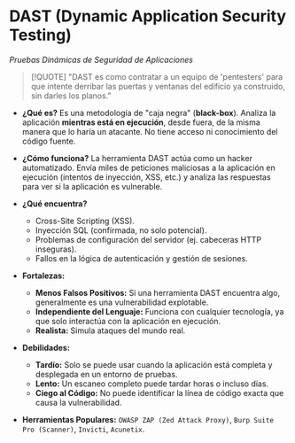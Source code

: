 # DAST (Dynamic Application Security Testing)
*Pruebas Dinámicas de Seguridad de Aplicaciones*

> [!QUOTE] "DAST es como contratar a un equipo de 'pentesters' para que intente derribar las puertas y ventanas del edificio ya construido, sin darles los planos."

-   **¿Qué es?** Es una metodología de "caja negra" (**black-box**). Analiza la aplicación **mientras está en ejecución**, desde fuera, de la misma manera que lo haría un atacante. No tiene acceso ni conocimiento del código fuente.

-   **¿Cómo funciona?** La herramienta DAST actúa como un hacker automatizado. Envía miles de peticiones maliciosas a la aplicación en ejecución (intentos de inyección, XSS, etc.) y analiza las respuestas para ver si la aplicación es vulnerable.

-   **¿Qué encuentra?**
    -   Cross-Site Scripting (XSS).
    -   Inyección SQL (confirmada, no solo potencial).
    -   Problemas de configuración del servidor (ej. cabeceras HTTP inseguras).
    -   Fallos en la lógica de autenticación y gestión de sesiones.

-   **Fortalezas:**
    -   **Menos Falsos Positivos:** Si una herramienta DAST encuentra algo, generalmente es una vulnerabilidad explotable.
    -   **Independiente del Lenguaje:** Funciona con cualquier tecnología, ya que solo interactúa con la aplicación en ejecución.
    -   **Realista:** Simula ataques del mundo real.

-   **Debilidades:**
    -   **Tardío:** Solo se puede usar cuando la aplicación está completa y desplegada en un entorno de pruebas.
    -   **Lento:** Un escaneo completo puede tardar horas o incluso días.
    -   **Ciego al Código:** No puede identificar la línea de código exacta que causa la vulnerabilidad.

-   **Herramientas Populares:** `OWASP ZAP (Zed Attack Proxy)`, `Burp Suite Pro (Scanner)`, `Invicti`, `Acunetix`.